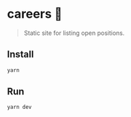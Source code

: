 # careers 👷

> Static site for listing open positions.

## Install

```sh
yarn
```

## Run

```sh
yarn dev
```
